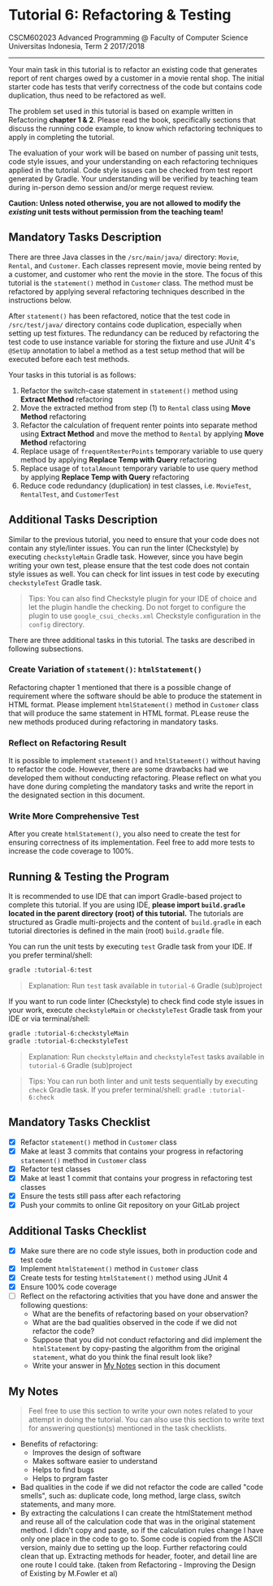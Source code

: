 # Tutorial 6: Refactoring & Testing

CSCM602023 Advanced Programming @ Faculty of Computer Science Universitas
Indonesia, Term 2 2017/2018

* * *

Your main task in this tutorial is to refactor an existing code that generates
report of rent charges owed by a customer in a movie rental shop. The initial
starter code has tests that verify correctness of the code but contains code
duplication, thus need to be refactored as well.

The problem set used in this tutorial is based on example written in Refactoring
**chapter 1 & 2**. Please read the book, specifically sections that discuss the
running code example, to know which refactoring techniques to apply in
completing the tutorial.

The evaluation of your work will be based on number of passing unit tests,
code style issues, and your understanding on each refactoring techniques
applied in the tutorial. Code style issues can be checked from test report
generated by Gradle. Your understanding will be verified by teaching team
during in-person demo session and/or merge request review.

**Caution: Unless noted otherwise, you are not allowed to modify the _existing_
unit tests without permission from the teaching team!**

## Mandatory Tasks Description

There are three Java classes in the `/src/main/java/` directory: `Movie`,
`Rental`, and `Customer`. Each classes represent movie, movie being
rented by a customer, and customer who rent the movie in the store. The
focus of this tutorial is the `statement()` method in `Customer` class.
The method must be refactored by applying several refactoring techniques
described in the instructions below.

After `statement()` has been refactored, notice that the test code in
`/src/test/java/` directory contains code duplication, especially when
setting up test fixtures. The redundancy can be reduced by refactoring
the test code to use instance variable for storing the fixture and use
JUnit 4's `@SetUp` annotation to label a method as a test setup method
that will be executed before each test methods.

Your tasks in this tutorial is as follows:

1. Refactor the switch-case statement in `statement()` method using
**Extract Method** refactoring
2. Move the extracted method from step (1) to `Rental` class using
**Move Method** refactoring
3. Refactor the calculation of frequent renter points into separate
method using **Extract Method** and move the method to `Rental` by applying
**Move Method** refactoring
4. Replace usage of `frequentRenterPoints` temporary variable to use query
method by applying **Replace Temp with Query** refactoring
5. Replace usage of `totalAmount` temporary variable to use query method
by applying **Replace Temp with Query** refactoring
6. Reduce code redundancy (duplication) in test classes, i.e. `MovieTest`,
`RentalTest`, and `CustomerTest`

## Additional Tasks Description

Similar to the previous tutorial, you need to ensure that your code does not
contain any style/linter issues. You can run the linter (Checkstyle) by
executing `checkstyleMain` Gradle task. However, since you have begin writing
your own test, please ensure that the test code does not contain style issues
as well. You can check for lint issues in test code by executing
`checkstyleTest` Gradle task.

> Tips: You can also find Checkstyle plugin for your IDE of choice and let
> the plugin handle the checking. Do not forget to configure the plugin to
> use `google_csui_checks.xml` Checkstyle configuration in the `config`
> directory.

There are three additional tasks in this tutorial. The tasks are described in
following subsections.

### Create Variation of `statement()`: `htmlStatement()`

Refactoring chapter 1 mentioned that there is a possible change of requirement
where the software should be able to produce the statement in HTML format.
Please implement `htmlStatement()` method in `Customer` class that will produce
the same statement in HTML format. PLease reuse the new methods produced during
refactoring in mandatory tasks.

### Reflect on Refactoring Result

It is possible to implement `statement()` and `htmlStatement()` without having
to refactor the code. However, there are some drawbacks had we developed them
without conducting refactoring. Please reflect on what you have done during
completing the mandatory tasks and write the report in the designated section
in this document.

### Write More Comprehensive Test

After you create `htmlStatement()`, you also need to create the test for ensuring
correctness of its implementation. Feel free to add more tests to increase the code
coverage to 100%.

## Running & Testing the Program

It is recommended to use IDE that can import Gradle-based project to complete this
tutorial. If you are using IDE, **please import `build.gradle` located in the
parent directory (root) of this tutorial.** The tutorials are structured as
Gradle multi-projects and the content of `build.gradle` in each tutorial
directories is defined in the main (root) `build.gradle` file.

You can run the unit tests by executing `test` Gradle task from your IDE. If you
prefer terminal/shell:

```bash
gradle :tutorial-6:test
```

> Explanation: Run `test` task available in `tutorial-6` Gradle (sub)project

If you want to run code linter (Checkstyle) to check find code style issues in
your work, execute `checkstyleMain` or `checkstyleTest` Gradle task from your IDE
or via terminal/shell:

```bash
gradle :tutorial-6:checkstyleMain
gradle :tutorial-6:checkstyleTest
```

> Explanation: Run `checkstyleMain` and `checkstyleTest` tasks available in
> `tutorial-6` Gradle (sub)project

> Tips: You can run both linter and unit tests sequentially by executing `check`
> Gradle task. If you prefer terminal/shell: `gradle :tutorial-6:check`

## Mandatory Tasks Checklist

- [x] Refactor `statement()` method in `Customer` class
- [x] Make at least 3 commits that contains your progress in refactoring
`statement()` method in `Customer` class
- [x] Refactor test classes
- [x] Make at least 1 commit that contains your progress in refactoring
test classes
- [x] Ensure the tests still pass after each refactoring
- [x] Push your commits to online Git repository on your GitLab project

## Additional Tasks Checklist

- [x] Make sure there are no code style issues, both in production code and
test code
- [x] Implement `htmlStatement()` method in `Customer` class
- [x] Create tests for testing `htmlStatement()` method using JUnit 4
- [x] Ensure 100% code coverage
- [ ] Reflect on the refactoring activities that you have done and answer the
following questions:
    - What are the benefits of refactoring based on your observation?
    - What are the bad qualities observed in the code if we did not refactor
    the code?
    - Suppose that you did not conduct refactoring and did implement the
    `htmlStatement` by copy-pasting the algorithm from the original `statement`,
    what do you think the final result look like?
    - Write your answer in [My Notes](#my-notes) section in this document

## My Notes

> Feel free to use this section to write your own notes related to your attempt
> in doing the tutorial. You can also use this section to write text for
> answering question(s) mentioned in the task checklists.
- Benefits of refactoring:
    - Improves the design of software
    - Makes software easier to understand
    - Helps to find bugs
    - Helps to prgram faster
- Bad qualities in the code if we did not refactor the code are called "code smells", such as: duplicate code,
long method, large class, switch statements, and many more.
- By extracting the calculations I can create the htmlStatement method and reuse all of the
  calculation code that was in the original statement method. I didn't copy and paste, so if the
  calculation rules change I have only one place in the code to go to. 
  Some code is copied from the ASCII version, mainly due to setting up the loop. Further
  refactoring could clean that up. Extracting methods for header, footer, and detail line are one
  route I could take. (taken from Refactoring - Improving the Design of Existing by M.Fowler et al)